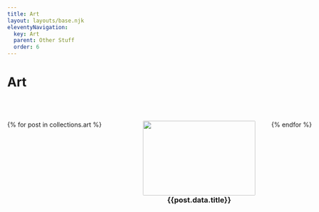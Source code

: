 ```yaml
---
title: Art
layout: layouts/base.njk
eleventyNavigation:
  key: Art
  parent: Other Stuff
  order: 6
---
```

<style>

body {
  max-width: 76em;
}

.portfolioLayout {
	display: grid;
	grid-template-columns: repeat(auto-fill, minmax(17em, 1fr));
	grid-gap: 2em;
}

.portfolioImage {
	width: 18em;
	height: 12em;
  object-fit: cover;
  border-radius: 2px;
}


.organizationImage {
	width: 14em;
	height: 12em;
  object-fit: cover;
  border-radius: 2px;
}

.portfolioItem {
    /* This makes sure the image and title inside it stack vertically */
    display: flex;
    flex-direction: column;
    align-items: center; /* Optional: to center items horizontally */
}

.portfolioItem h3 {
	/* this reduces the spacing between the text and image. */
    margin-top: 0; 
}

.portfolioItem a {
	/*This removes the underline from post title*/
	text-decoration: none;
}
</style>


# Art

<br>
<br>
<br>


<div class="portfolioLayout">   
    {% for post in collections.art %}
      <div class="portfolioItem">
        <a href="{{post.url}}">
          <img class="portfolioImage" src="{{post.data.cover}}">
        </a>
        <h3> 
          <a href="{{post.url}}">{{post.data.title}}</a>
        </h3>
      </div>
    {% endfor %}
</div>
